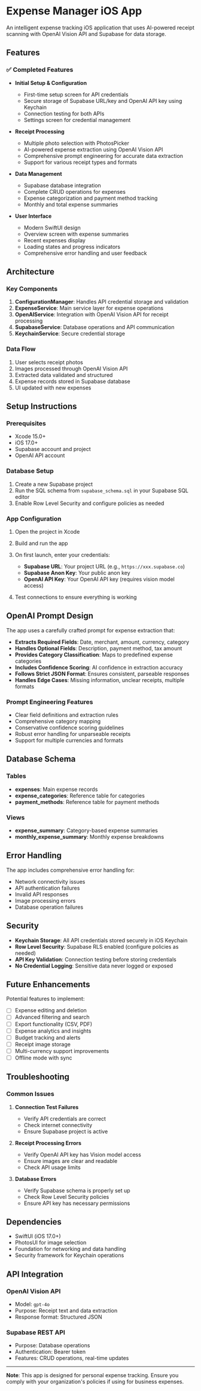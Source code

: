 # Expense Manager iOS App

An intelligent expense tracking iOS application that uses AI-powered receipt scanning with OpenAI Vision API and Supabase for data storage.

## Features

### ✅ Completed Features

- **Initial Setup & Configuration**
  - First-time setup screen for API credentials
  - Secure storage of Supabase URL/key and OpenAI API key using Keychain
  - Connection testing for both APIs
  - Settings screen for credential management

- **Receipt Processing**
  - Multiple photo selection with PhotosPicker
  - AI-powered expense extraction using OpenAI Vision API
  - Comprehensive prompt engineering for accurate data extraction
  - Support for various receipt types and formats

- **Data Management**
  - Supabase database integration
  - Complete CRUD operations for expenses
  - Expense categorization and payment method tracking
  - Monthly and total expense summaries

- **User Interface**
  - Modern SwiftUI design
  - Overview screen with expense summaries
  - Recent expenses display
  - Loading states and progress indicators
  - Comprehensive error handling and user feedback

## Architecture

### Key Components

1. **ConfigurationManager**: Handles API credential storage and validation
2. **ExpenseService**: Main service layer for expense operations
3. **OpenAIService**: Integration with OpenAI Vision API for receipt processing
4. **SupabaseService**: Database operations and API communication
5. **KeychainService**: Secure credential storage

### Data Flow

1. User selects receipt photos
2. Images processed through OpenAI Vision API
3. Extracted data validated and structured
4. Expense records stored in Supabase database
5. UI updated with new expenses

## Setup Instructions

### Prerequisites

- Xcode 15.0+
- iOS 17.0+
- Supabase account and project
- OpenAI API account

### Database Setup

1. Create a new Supabase project
2. Run the SQL schema from `supabase_schema.sql` in your Supabase SQL editor
3. Enable Row Level Security and configure policies as needed

### App Configuration

1. Open the project in Xcode
2. Build and run the app
3. On first launch, enter your credentials:
   - **Supabase URL**: Your project URL (e.g., `https://xxx.supabase.co`)
   - **Supabase Anon Key**: Your public anon key
   - **OpenAI API Key**: Your OpenAI API key (requires vision model access)

4. Test connections to ensure everything is working

## OpenAI Prompt Design

The app uses a carefully crafted prompt for expense extraction that:

- **Extracts Required Fields**: Date, merchant, amount, currency, category
- **Handles Optional Fields**: Description, payment method, tax amount
- **Provides Category Classification**: Maps to predefined expense categories
- **Includes Confidence Scoring**: AI confidence in extraction accuracy
- **Follows Strict JSON Format**: Ensures consistent, parseable responses
- **Handles Edge Cases**: Missing information, unclear receipts, multiple formats

### Prompt Engineering Features

- Clear field definitions and extraction rules
- Comprehensive category mapping
- Conservative confidence scoring guidelines
- Robust error handling for unparseable receipts
- Support for multiple currencies and formats

## Database Schema

### Tables

- **expenses**: Main expense records
- **expense_categories**: Reference table for categories
- **payment_methods**: Reference table for payment methods

### Views

- **expense_summary**: Category-based expense summaries
- **monthly_expense_summary**: Monthly expense breakdowns

## Error Handling

The app includes comprehensive error handling for:

- Network connectivity issues
- API authentication failures  
- Invalid API responses
- Image processing errors
- Database operation failures

## Security

- **Keychain Storage**: All API credentials stored securely in iOS Keychain
- **Row Level Security**: Supabase RLS enabled (configure policies as needed)
- **API Key Validation**: Connection testing before storing credentials
- **No Credential Logging**: Sensitive data never logged or exposed

## Future Enhancements

Potential features to implement:

- [ ] Expense editing and deletion
- [ ] Advanced filtering and search
- [ ] Export functionality (CSV, PDF)
- [ ] Expense analytics and insights
- [ ] Budget tracking and alerts
- [ ] Receipt image storage
- [ ] Multi-currency support improvements
- [ ] Offline mode with sync

## Troubleshooting

### Common Issues

1. **Connection Test Failures**
   - Verify API credentials are correct
   - Check internet connectivity
   - Ensure Supabase project is active

2. **Receipt Processing Errors**
   - Verify OpenAI API key has Vision model access
   - Ensure images are clear and readable
   - Check API usage limits

3. **Database Errors**
   - Verify Supabase schema is properly set up
   - Check Row Level Security policies
   - Ensure API key has necessary permissions

## Dependencies

- SwiftUI (iOS 17.0+)
- PhotosUI for image selection
- Foundation for networking and data handling
- Security framework for Keychain operations

## API Integration

### OpenAI Vision API
- Model: `gpt-4o`
- Purpose: Receipt text and data extraction
- Response format: Structured JSON

### Supabase REST API
- Purpose: Database operations
- Authentication: Bearer token
- Features: CRUD operations, real-time updates

---

**Note**: This app is designed for personal expense tracking. Ensure you comply with your organization's policies if using for business expenses.